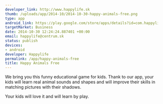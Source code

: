 ```yaml
--- 
developer_link: http://www.happylife.sk
thumb: /uploads/app/2014-10/2014-10-30-happy-animals-free.png
type: app
android_link: https://play.google.com/store/apps/details?id=com.happylife.happyanimalsfree
targetMarket: Business
date: 2014-10-30 12:24:24.887401 +00:00
email: happylife@centrum.sk
status: publish
devices: 
- android
developer: Happylife
permalink: /app/happy-animals-free
title: Happy Animals Free
---
```


We bring you this funny educational game for kids. Thank to our app, your kids will learn real animal sounds and shapes and will improve their skills in matching pictures with their shadows.

Your kids will love it and will learn by play.
